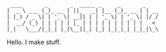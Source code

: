 ```
 ____       _       _  _____ _     _       _    
|  _ \ ___ (_)_ __ | ||_   _| |__ (_)_ __ | | __
| |_) / _ \| | '_ \| __|| | | '_ \| | '_ \| |/ /
|  __/ (_) | | | | | |_ | | | | | | | | | |   < 
|_|   \___/|_|_| |_|\__||_| |_| |_|_|_| |_|_|\_\
```
Hello. I make stuff.

<!--
**pointThink/pointThink** is a ✨ _special_ ✨ repository because its `README.md` (this file) appears on your GitHub profile.

Here are some ideas to get you started:

- 🔭 I’m currently working on ...
- 🌱 I’m currently learning ...
- 👯 I’m looking to collaborate on ...
- 🤔 I’m looking for help with ...
- 💬 Ask me about ...
- 📫 How to reach me: ...
- 😄 Pronouns: ...
- ⚡ Fun fact: ...
-->
